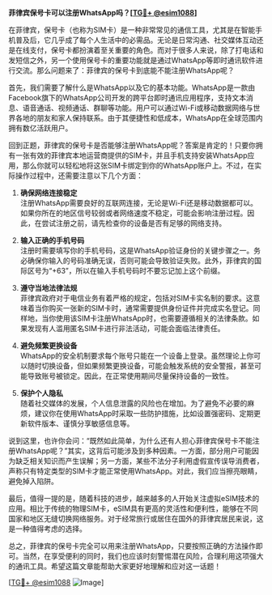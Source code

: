 **菲律宾保号卡可以注册WhatsApp吗？[[TG💪+ @esim1088](https://t.me/s/esim1088)]**

在菲律宾，保号卡（也称为SIM卡）是一种非常常见的通信工具，尤其是在智能手机普及后，它几乎成了每个人生活中的必需品。无论是日常沟通、社交媒体互动还是在线支付，保号卡都扮演着至关重要的角色。而对于很多人来说，除了打电话和发短信之外，另一个使用保号卡的重要功能就是通过WhatsApp等即时通讯软件进行交流。那么问题来了：菲律宾的保号卡到底能不能注册WhatsApp呢？

首先，我们需要了解什么是WhatsApp以及它的基本功能。WhatsApp是一款由Facebook旗下的WhatsApp公司开发的跨平台即时通讯应用程序，支持文本消息、语音通话、视频通话、群聊等功能。用户可以通过Wi-Fi或移动数据网络与世界各地的朋友和家人保持联系。由于其便捷性和低成本，WhatsApp在全球范围内拥有数亿活跃用户。

回到正题，菲律宾的保号卡是否能够注册WhatsApp呢？答案是肯定的！只要你拥有一张有效的菲律宾本地运营商提供的SIM卡，并且手机支持安装WhatsApp应用，那么你就可以轻松地将这张SIM卡绑定到你的WhatsApp账户上。不过，在实际操作过程中，还需要注意以下几个方面：

1. **确保网络连接稳定**  
   注册WhatsApp需要良好的互联网连接，无论是Wi-Fi还是移动数据都可以。如果你所在的地区信号较弱或者网络速度不稳定，可能会影响注册过程。因此，在尝试注册之前，请先检查你的设备是否有足够的网络支持。

2. **输入正确的手机号码**  
   注册时需要填写你的手机号码，这是WhatsApp验证身份的关键步骤之一。务必确保你输入的号码准确无误，否则可能会导致验证失败。此外，菲律宾的国际区号为“+63”，所以在输入手机号码时不要忘记加上这个前缀。

3. **遵守当地法律法规**  
   菲律宾政府对于电信业务有着严格的规定，包括对SIM卡实名制的要求。这意味着当你购买一张新的SIM卡时，通常需要提供身份证件并完成实名登记。同样地，当你使用该SIM卡注册WhatsApp时，也需要遵循相关的法律条款。如果发现有人滥用匿名SIM卡进行非法活动，可能会面临法律责任。

4. **避免频繁更换设备**  
   WhatsApp的安全机制要求每个账号只能在一个设备上登录。虽然理论上你可以随时切换设备，但如果频繁更换设备，可能会触发系统的安全警报，甚至可能导致账号被锁定。因此，在正常使用期间尽量保持设备的一致性。

5. **保护个人隐私**  
   随着社交媒体的发展，个人信息泄露的风险也在增加。为了避免不必要的麻烦，建议你在使用WhatsApp时采取一些防护措施，比如设置强密码、定期更新软件版本、谨慎分享敏感信息等。

说到这里，也许你会问：“既然如此简单，为什么还有人担心菲律宾保号卡不能注册WhatsApp呢？”其实，这背后可能涉及到多种因素。一方面，部分用户可能因为缺乏相关知识而产生误解；另一方面，某些不法分子利用虚假宣传误导消费者，声称只有特定类型的SIM卡才能正常使用WhatsApp。对此，我们应当擦亮眼睛，避免掉入陷阱。

最后，值得一提的是，随着科技的进步，越来越多的人开始关注虚拟eSIM技术的应用。相比于传统的物理SIM卡，eSIM具有更高的灵活性和便利性，能够在不同国家和地区无缝切换网络服务。对于经常旅行或居住在国外的菲律宾居民来说，这是一种值得考虑的选择。

总之，菲律宾的保号卡完全可以用来注册WhatsApp，只要按照正确的方法操作即可。当然，在享受便利的同时，我们也应该时刻警惕潜在风险，合理利用这项强大的通讯工具。希望这篇文章能帮助大家更好地理解和应对这一话题！

[[TG💪+ @esim1088](https://t.me/s/esim1088) ![Image](https://i.postimg.cc/4NQfJmqS/Snipaste-2025-05-13-00-14-12.png)]